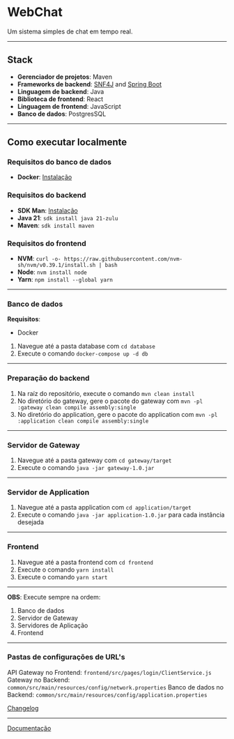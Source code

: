 # WebChat

Um sistema simples de chat em tempo real.

---

## Stack

* **Gerenciador de projetos**: Maven
* **Frameworks de backend**: [SNF4J](https://github.com/snf4j/snf4j) and [Spring Boot](https://spring.io/projects/spring-boot)
* **Linguagem de backend**: Java
* **Biblioteca de frontend**: React
* **Linguagem de frontend**: JavaScript
* **Banco de dados**: PostgresSQL

---

## Como executar localmente

### Requisitos do banco de dados

* **Docker**: [Instalação](https://docs.docker.com/engine/install/)

### Requisitos do backend

* **SDK Man**: [Instalação](https://sdkman.io/install)
* **Java 21**: `sdk install java 21-zulu`
* **Maven**: `sdk install maven`

### Requisitos do frontend

* **NVM**: `curl -o- https://raw.githubusercontent.com/nvm-sh/nvm/v0.39.1/install.sh | bash`
* **Node**: `nvm install node`
* **Yarn**: `npm install --global yarn`

---

### Banco de dados

**Requisitos**:

* Docker

1. Navegue até a pasta database com `cd database`
2. Execute o comando `docker-compose up -d db`

---

### Preparação do backend

1. Na raíz do repositório, execute o comando `mvn clean install`
2. No diretório do gateway, gere o pacote do gateway com `mvn -pl :gateway clean compile assembly:single`
3. No diretório do application, gere o pacote do application com `mvn -pl :application clean compile assembly:single`

---

### Servidor de Gateway

1. Navegue até a pasta gateway com `cd gateway/target`
2. Execute o comando `java -jar gateway-1.0.jar`

---

### Servidor de Application

1. Navegue até a pasta application com `cd application/target`
2. Execute o comando `java -jar application-1.0.jar` para cada instância desejada

---

### Frontend

1. Navegue até a pasta frontend com `cd frontend`
2. Execute o comando `yarn install`
3. Execute o comando `yarn start`

---

**OBS**: Execute sempre na ordem:

1. Banco de dados
2. Servidor de Gateway
3. Servidores de Aplicação
4. Frontend

---

### Pastas de configurações de URL's

API Gateway no Frontend: `frontend/src/pages/login/ClientService.js`
Gateway no Backend: `common/src/main/resources/config/network.properties`
Banco de dados no Backend: `common/src/main/resources/config/application.properties`

[Changelog](Changelog.md)

---

[Documentação](Documentation.md)
